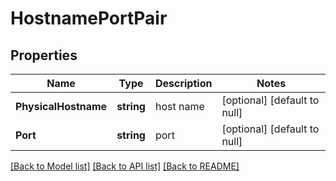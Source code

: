 # HostnamePortPair

## Properties
Name | Type | Description | Notes
------------ | ------------- | ------------- | -------------
**PhysicalHostname** | **string** | host name | [optional] [default to null]
**Port** | **string** | port | [optional] [default to null]

[[Back to Model list]](../README.md#documentation-for-models) [[Back to API list]](../README.md#documentation-for-api-endpoints) [[Back to README]](../README.md)

